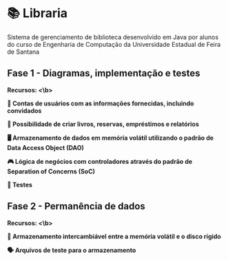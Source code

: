 # 📚 Libraria

Sistema de gerenciamento de biblioteca desenvolvido em Java por alunos do curso de Engenharia de Computação da Universidade Estadual de Feira de Santana

## Fase 1 - Diagramas, implementação e testes

<b>Recursos: <\b>

👤 Contas de usuários com as informações fornecidas, incluindo convidados

📕 Possibilidade de criar livros, reservas, empréstimos e relatórios

🖥️ Armazenamento de dados em memória volátil utilizando o padrão de Data Access Object (DAO)

🎮 Lógica de negócios com controladores através do padrão de Separation of Concerns (SoC)

🧪 Testes

## Fase 2 - Permanência de dados

<b>Recursos: <\b>

💾 Armazenamento intercambiável entre a memória volátil e o disco rígido

🗣️ Arquivos de teste para o armazenamento


